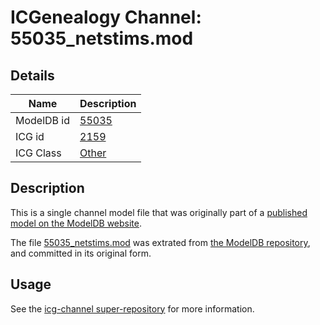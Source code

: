 # ICGenealogy Channel: 55035\_netstims.mod

## Details

Name | Description
---- | -----------
ModelDB id | [55035](http://senselab.med.yale.edu/ModelDB/ShowModel.cshtml?model=55035)
ICG id | [2159](http://icg.neurotheory.ox.ac.uk/channels/other/2159)
ICG Class | [Other](http://icg.neurotheory.ox.ac.uk/channels/other)

## Description

This is a single channel model file that was originally part of a [published model on the ModelDB website](http://senselab.med.yale.edu/mModelDB/ShowModel.cshtml?model=55035).

The file [55035\_netstims.mod](55035_netstims.mod) was extrated from [the ModelDB repository](http://senselab.med.yale.edu/ModelDB/ShowModel.cshtml?model=55035), and committed in its original form.

## Usage

See the [icg-channel super-repository](https://github.com/icgenealogy/icg-channels) for more information.